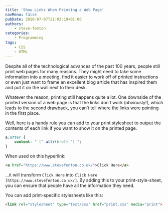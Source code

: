 ```yaml
---
title: 'Show Links When Printing a Web Page'
navMenu: false
pubDate: 2010-07-07T21:02:19+01:00
authors:
    - steve-fenton
categories:
    - Programming
tags:
    - CSS
    - HTML
---
```


Despite all of the technological advances of the past 100 years, people still print web pages for many reasons. They might need to take some information into a meeting, find it easier to work off of printed instructions or even just want to frame an excellent blog article that has inspired them and put it on the wall next to their desk.

Whatever the reason, printing still happens quite a lot. One downside of the printed version of a web page is that the links don’t work (obviously!), which leads to the second drawback, you can’t tell where the links were pointing in the first place.

Well, here is a handy rule you can add to your print stylesheet to output the contents of each link if you want to show it on the printed page.

```css
a:after {
    content: " [" attr(href) "] ";
}
```

When used on this hyperlink:

```html
<a href="https://www.stevefenton.co.uk/">Click Here</a>
```

…it will transform `Click Here` into `Click Here [https://www.stevefenton.co.uk/]`. By adding this to your print-style-sheet, you can ensure that people have all the information they need.

You can add print-specific stylesheets like this:

```html
<link rel="stylesheet" type="text/css" href="print.css" media="print">
```